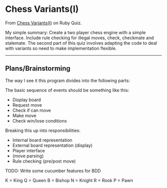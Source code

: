 Chess Variants(I)
=================

From [Chess Variants(I)](http://www.rubyquiz.com/quiz35.html) on Ruby Quiz.

My simple summary:
Create a two player chess engine with a simple interface. Include rule checking for illegal moves, check, checkmate and stalemate. The second part of this quiz involves adapting the code to deal with variants so need to make implementation flexible.

---
Plans/Brainstorming
-------------------

The way I see it this program divides into the following parts:

The basic sequence of events should be something like this:

* Display board
* Request move
* Check if can move
* Make move
* Check win/lose conditions

Breaking this up into responsibilities:

* Internal board representation
* External board representation (display)
* Player interface
* (move parsing)
* Rule checking (pre/post move)

TODO: Write some cucumber features for BDD

K = King
Q = Queen
B = Bishop
N = Knight
R = Rook
P = Pawn
